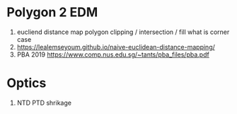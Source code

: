 # Polygon 2 EDM
1. eucliend distance map polygon clipping / intersection / fill  what is corner case 
2. https://lealemseyoum.github.io/naive-euclidean-distance-mapping/
3. PBA 2019 https://www.comp.nus.edu.sg/~tants/pba_files/pba.pdf

# Optics
1. NTD PTD shrikage 